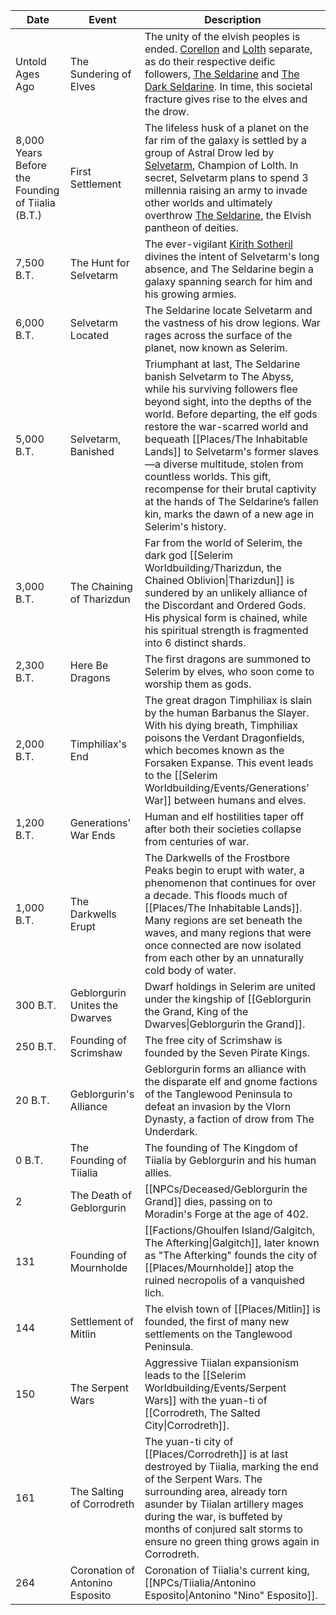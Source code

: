 | Date                                              | Event                           | Description                                                                                                                                                                                                                                                                                                                                                                                                                                                                                     |
| ------------------------------------------------- | ------------------------------- | ----------------------------------------------------------------------------------------------------------------------------------------------------------------------------------------------------------------------------------------------------------------------------------------------------------------------------------------------------------------------------------------------------------------------------------------------------------------------------------------------- |
| Untold Ages Ago                                   | The Sundering of Elves          | The unity of the elvish peoples is ended. [Corellon](https://5e.tools/deities.html#corellon%20larethian_elven_mtf) and [Lolth](https://5e.tools/deities.html#lolth_drow_mtf) separate, as do their respective deific followers, [The Seldarine](https://5e.tools/tables.html#elf%20deities%20(the%20seldarine)_mtf) and [The Dark Seldarine](https://5e.tools/tables.html#drow%20deities%20(the%20dark%20seldarine)_mtf). In time, this societal fracture gives rise to the elves and the drow. |
| 8,000 Years Before the Founding of Tiialia (B.T.) | First Settlement                | The lifeless husk of a planet on the far rim of the galaxy is settled by a group of Astral Drow led by [Selvetarm](https://5e.tools/deities.html#selvetarm_drow_mtf), Champion of Lolth. In secret, Selvetarm plans to spend 3 millennia raising an army to invade other worlds and ultimately overthrow [The Seldarine](https://5e.tools/tables.html#elf%20deities%20(the%20seldarine)_mtf), the Elvish pantheon of deities.                                                                   |
| 7,500 B.T.                                        | The Hunt for Selvetarm          | The ever-vigilant [Kirith Sotheril](https://5e.tools/deities.html#kirith%20sotheril_elven_mtf) divines the intent of Selvetarm's long absence, and The Seldarine begin a galaxy spanning search for him and his growing armies.                                                                                                                                                                                                                                                                 |
| 6,000 B.T.                                        | Selvetarm Located               | The Seldarine locate Selvetarm and the vastness of his drow legions. War rages across the surface of the planet, now known as Selerim.                                                                                                                                                                                                                                                                                                                                                          |
| 5,000 B.T.                                        | Selvetarm, Banished             | Triumphant at last, The Seldarine banish Selvetarm to The Abyss, while his surviving followers flee beyond sight, into the depths of the world. Before departing, the elf gods restore the war-scarred world and bequeath [[Places/The Inhabitable Lands]] to Selvetarm's former slaves—a diverse multitude, stolen from countless worlds. This gift, recompense for their brutal captivity at the hands of The Seldarine’s fallen kin, marks the dawn of a new age in Selerim's history.              |
| 3,000 B.T.                                        | The Chaining of Tharizdun       | Far from the world of Selerim, the dark god [[Selerim Worldbuilding/Tharizdun, the Chained Oblivion\|Tharizdun]] is sundered by an unlikely alliance of the Discordant and Ordered Gods. His physical form is chained, while his spiritual strength is fragmented into 6 distinct shards.                                                                                                                                                                                                                             |
| 2,300 B.T.                                        | Here Be Dragons                 | The first dragons are summoned to Selerim by elves, who soon come to worship them as gods.                                                                                                                                                                                                                                                                                                                                                                                                      |
| 2,000 B.T.                                        | Timphiliax's End                | The great dragon Timphiliax is slain by the human Barbanus the Slayer. With his dying breath, Timphiliax poisons the Verdant Dragonfields, which becomes known as the Forsaken Expanse. This event leads to the [[Selerim Worldbuilding/Events/Generations' War]] between humans and elves.                                                                                                                                                                                                                                  |
| 1,200 B.T.                                        | Generations' War Ends           | Human and elf hostilities taper off after both their societies collapse from centuries of war.                                                                                                                                                                                                                                                                                                                                                                                                  |
| 1,000 B.T.                                        | The Darkwells Erupt             | The Darkwells of the Frostbore Peaks begin to erupt with water, a phenomenon that continues for over a decade. This floods much of [[Places/The Inhabitable Lands]]. Many regions are set beneath the waves, and many regions that were once connected are now isolated from each other by an unnaturally cold body of water.                                                                                                                                                                          |
| 300 B.T.                                          | Geblorgurin Unites the Dwarves  | Dwarf holdings in Selerim are united under the kingship of [[Geblorgurin the Grand, King of the Dwarves\|Geblorgurin the Grand]].                                                                                                                                                                                                                                                                                                                                                               |
| 250 B.T.                                          | Founding of Scrimshaw           | The free city of Scrimshaw is founded by the Seven Pirate Kings.                                                                                                                                                                                                                                                                                                                                                                                                                                |
| 20 B.T.                                           | Geblorgurin's Alliance          | Geblorgurin forms an alliance with the disparate elf and gnome factions of the Tanglewood Peninsula to defeat an invasion by the Vlorn Dynasty, a faction of drow from The Underdark.                                                                                                                                                                                                                                                                                                           |
| 0 B.T.                                            | The Founding of Tiialia         | The founding of The Kingdom of Tiialia by Geblorgurin and his human allies.                                                                                                                                                                                                                                                                                                                                                                                                                     |
| 2                                                 | The Death of Geblorgurin        | [[NPCs/Deceased/Geblorgurin the Grand]] dies, passing on to Moradin's Forge at the age of 402.                                                                                                                                                                                                                                                                                                                                                                                                                |
| 131                                               | Founding of Mournholde          | [[Factions/Ghoulfen Island/Galgitch, The Afterking\|Galgitch]], later known as "The Afterking" founds the city of [[Places/Mournholde]] atop the ruined necropolis of a vanquished lich.                                                                                                                                                                                                                                                                                                                                        |
| 144                                               | Settlement of Mitlin            | The elvish town of [[Places/Mitlin]] is founded, the first of many new settlements on the Tanglewood Peninsula.                                                                                                                                                                                                                                                                                                                                                                                        |
| 150                                               | The Serpent Wars                | Aggressive Tiialan expansionism leads to the [[Selerim Worldbuilding/Events/Serpent Wars]] with the yuan-ti of [[Corrodreth, The Salted City\|Corrodreth]].                                                                                                                                                                                                                                                                                                                                                                  |
| 161                                               | The Salting of Corrodreth       | The yuan-ti city of [[Places/Corrodreth]] is at last destroyed by Tiialia, marking the end of the Serpent Wars. The surrounding area, already torn asunder by Tiialan artillery mages during the war, is buffeted by months of conjured salt storms to ensure no green thing grows again in Corrodreth.                                                                                                                                                                                                |
| 264                                               | Coronation of Antonino Esposito | Coronation of Tiialia's current king, [[NPCs/Tiialia/Antonino Esposito\|Antonino "Nino" Esposito]].                                                                                                                                                                                                                                                                                                                                                                                                          |

